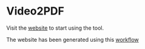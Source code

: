 # Video2PDF

Visit the [website](https://otaxhu.github.io/video2pdf) to start using the tool.

The website has been generated using this [workflow](/.github/workflows/deploy.yml)
